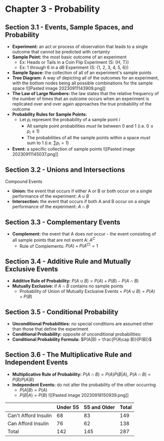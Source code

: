 # Chapter 3 - Probability
## Section 3.1 - Events, Sample Spaces, and Probability
- **Experiment:** an act or process of observation that leads to a single outcome that cannot be predicted with certainty
- **Sample Point:** the most basic outcome of an experiment
	- Ex: Heads or Tails in a Coin Flip Experiment (S: {H, T})
	- Ex: 1 through 6 in a d6 Experiment (S: {1, 2, 3, 4, 5, 6})
- **Sample Space:** the collection of all of an experiment's sample points
- **Tree Diagram:** A way of depicting all of the outcomes for an experiment, with the bottom nodes being all possible combinations for the sample space
![[Pasted image 20230911143909.png]]
- **The Law of Large Numbers:** the law states that the relative frequency of the number of times that an outcome occurs when an experiment is replicated over and over again approaches the true probability of the outcome
- **Probability Rules for Sample Points:**
	- Let $p_{i}$ represent the probability of a sample point $i$ 
		- All sample point probabilities *must* lie between 0 and 1 (i.e. $0 \le p_{i} \le 1$)
		- The probabilities of all the sample points within a space *must* sum to 1 (i.e. $\sum p_{i} = 1$)
- **Event:** a specific collection of sample points
![[Pasted image 20230911145037.png]]
## Section 3.2 - Unions and Intersections
Compound Events
- **Union:** the event that occurs if either A or B or both occur on a single performance of the experiment: $A \cup B$
- **Intersection:** the event that occurs if both A and B occur on a single performance of the experiment: $A \cap B$
## Section 3.3 - Complementary Events
- **Complement:** the event that A does *not* occur - the event consisting of all sample points that are not event A: $A^C$ 
	- Rule of Complements: $P(A) + P(A^{C)}= 1$
## Section 3.4 - Additive Rule and Mutually Exclusive Events
- **Additive Rule of Probability:** $P(A \cup B) = P(A) + P(B) - P(A \cap B)$
- **Mutually Exclusive:** if $A \cap B$ contains no sample points
	- Probability of Union of Mutually Exclusive Events = $P(A \cup B) = P(A) + P(B)$
## Section 3.5 - Conditional Probability
- **Unconditional Probabilities:** no special conditions are assumed other than those that define the experiment
- **Conditional Probability:** opposite of unconditional probabilities: 
- **Conditional Probability Formula:** $P(A|B) = \frac{P(A\cap B)}{P(B)}$
## Section 3.6 - The Multiplicative Rule and Independent Events
- **Multiplicative Rule of Probability:** $P(A\cap B) = P(A)P(B|A)$, $P(A\cap B)=P(B)P(A|B)$
- **Independent Events:** do not alter the probability of the other occurring
	- $P(A|B) = P(A)$
	- $P(B|A) = P(B)$
![[Pasted image 20230918150939.png]]

|                      | Under 55 | 55 and Older | Total |
| -------------------- | -------- | ------------ | ----- |
| Can't Afford Insulin | 68       | 83           | 149   |
| Can Afford Insulin   | 76       | 62           | 138   |
| Total                | 142      | 145          | 287      |
